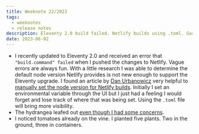 ```yaml
---
title: Weeknote 22/2023
tags:
  - weeknotes
  - release notes
description: Eleventy 2.0 build failed. Netlify builds using .toml. Gardening.
date: 2023-06-02
---
```

- I recently updated to Eleventy 2.0 and received an error that `"build.command" failed` when I pushed the changes to Netlify. Vague errors are always fun. With a little research I was able to determine the default node version Netlify provides is not new enough to support the Eleventy upgrade. I found an article by [Dan Urbanowicz](https://danurbanowicz.com/) very helpful to [manually set the node version for Netlify builds](https://danurbanowicz.com/posts/2022/10/19/how-to-manually-set-the-node-version-for-your-netlify-builds/). Initially I set an environmental variable through the UI but I just had a feeling I would forget and lose track of where that was being set. Using the `.toml` file will bring more visibility.
- The hydrangea leafed out [even though I had some concerns](https://joshcrain.io/notes/2023/weeknote-15-2023/). 
- I noticed tomatoes already on the vine. I planted five plants. Two in the ground, three in containers. 